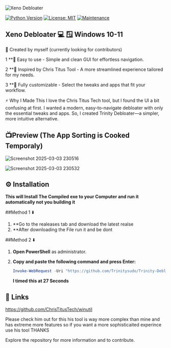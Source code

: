 
![Xeno Debloater](https://github.com/user-attachments/assets/1e853782-f5e3-4588-a96a-6b5b0a7f7f6d)

[![Python Version](https://img.shields.io/badge/python-3.7+-blue.svg)](https://www.python.org/downloads/)
[![License: MIT](https://img.shields.io/badge/License-MIT-yellow.svg)](https://opensource.org/licenses/MIT)
[![Maintenance](https://img.shields.io/badge/Maintained%3F-yes-green.svg)](YOUR_REPO_LINK)

## Xeno Debloater 💻  🪟 Windows 10-11

👋 Created by myself (currently looking for contributors)

1 **🔹 Easy to use - Simple and clean GUI for effortless navigation.

2 **🔹 Inspired by Chris Titus Tool - A more streamlined experience tailored for my needs.

3 **🔹 Fully customizable - Select the tweaks and apps that fit your workflow.

⚡ Why I Made This
I love the Chris Titus Tech tool, but I found the UI a bit confusing at first. I wanted a modern, easy-to-navigate debloater with only the essential tweaks and apps.
 So, I created Trinity Debloater—a simpler, more intuitive alternative.

## 📺Preview   (The App Sorting is Cooked Temporaly)
![Screenshot 2025-03-03 230516](https://github.com/user-attachments/assets/c4ca2801-717b-4640-bf0f-ee4b1135c1bc)

![Screenshot 2025-03-03 230532](https://github.com/user-attachments/assets/0d8ac682-e181-40a5-9a6f-20e123aa2bee)


 ## ⚙️ Installation

 **This will Install The Compiled exe to your Computer and run it automatically not you building it**

##Method 1 ⬇️

1. **Go to the realeases tab and download the latest realse 
2. **After downloading the File run it and be dont

##Method 2 ⬇️

1.  **Open PowerShell** as administrator.
2.  **Copy and paste the following command and press Enter:**

    ```powershell
    Invoke-WebRequest -Uri "https://github.com/Trinitysudo/Trinity-Debloater/releases/download/1.0/TrinityDebloater.exe" -OutFile "$env:USERPROFILE\Downloads\TrinityDebloater.exe"; Start-Process -FilePath "$env:USERPROFILE\Downloads\TrinityDebloater.exe"
    ```

    **I timed this at 27 Seconds**

## 🔗 Links

https://github.com/ChrisTitusTech/winutil

Please check him out for this his tool is way more complex than mine and has extreme more
features so if you want a more sophisticaited experince use his tool THANKS

Explore the repository for more information and to contribute.
